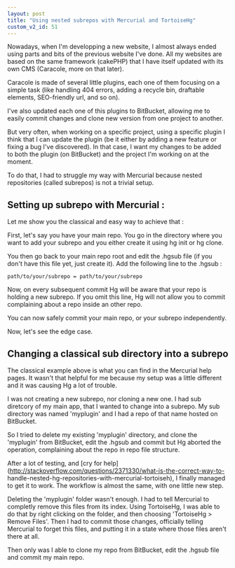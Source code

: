 ```yaml
---
layout: post
title: "Using nested subrepos with Mercurial and TortoiseHg"
custom_v2_id: 51
---
```


Nowadays, when I'm developping a new website, I almost always ended using
parts and bits of the previous website I've done. All my websites are based on
the same framework (cakePHP) that I have itself updated with its own CMS
(Caracole, more on that later).

Caracole is made of several little plugins, each one of them focusing on a
simple task (like handling 404 errors, adding a recycle bin, draftable
elements, SEO-friendly url, and so on).

I've also updated each one of this plugins to BitBucket, allowing me to easily
commit changes and clone new version from one project to another.

But very often, when working on a specific project, using a specific plugin I
think that I can update the plugin (be it either by adding a new feature or
fixing a bug I've discovered). In that case, I want my changes to be added to
both the plugin (on BitBucket) and the project I'm working on at the moment.

To do that, I had to struggle my way with Mercurial because nested
repositories (called subrepos) is not a trivial setup.

## Setting up subrepo with Mercurial :

Let me show you the classical and easy way to achieve that :

First, let's say you have your main repo. You go in the directory where you
want to add your subrepo and you either create it using hg init or hg clone.

You then go back to your main repo root and edit the .hgsub file (if you don't
have this file yet, just create it). Add the following line to the .hgsub :

    
    path/to/your/subrepo = path/to/your/subrepo

Now, on every subsequent commit Hg will be aware that your repo is holding a
new subrepo. If you omit this line, Hg will not allow you to commit
complaining about a repo inside an other repo.

You can now safely commit your main repo, or your subrepo independently.

Now, let's see the edge case.

## Changing a classical sub directory into a subrepo

The classical example above is what you can find in the Mercurial help pages.
It wasn't that helpful for me because my setup was a little different and it
was causing Hg a lot of trouble.

I was not creating a new subrepo, nor cloning a new one. I had sub diretcory
of my main app, that I wanted to change into a subrepo. My sub directory was
named 'myplugin' and I had a repo of that name hosted on BitBucket.

So I tried to delete my existing 'myplugin' directory, and clone the
'myplugin' from BitBucket, edit the .hgsub and commit but Hg aborted the
operation, complaining about the repo in repo file structure.

After a lot of testing, and [cry for
help](http://stackoverflow.com/questions/2371330/what-is-the-correct-way-to-
handle-nested-hg-repositories-with-mercurial-tortoiseh), I finally managed to
get it to work. The workflow is almost the same, with one little new step.

Deleting the 'myplugin' folder wasn't enough. I had to tell Mercurial to
completly remove this files from its index. Using TortoiseHg, I was able to do
that by right clicking on the folder, and then choosing 'TortoiseHg > Remove
Files'. Then I had to commit those changes, officially telling Mercurial to
forget this files, and putting it in a state where those files aren't there at
all.

Then only was I able to clone my repo from BitBucket, edit the .hgsub file and
commit my main repo.


